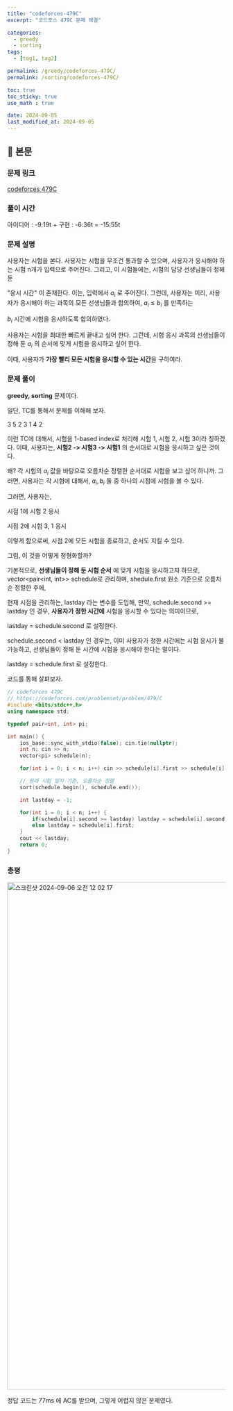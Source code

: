 ```yaml
---
title: "codeforces-479C"
excerpt: "코드포스 479C 문제 해결"

categories:
  - greedy
  - sorting
tags:
  - [tag1, tag2]

permalink: /greedy/codeforces-479C/
permalink: /sorting/codeforces-479C/

toc: true
toc_sticky: true
use_math : true

date: 2024-09-05
last_modified_at: 2024-09-05
---
```


## 🦥 본문

### 문제 링크  

[codeforces 479C](https://codeforces.com/problemset/problem/479/C)

### 풀이 시간 

아이디어 : -9:19t + 구현 : -6:36t = -15:55t

### 문제 설명 

사용자는 시험을 본다. 사용자는 시험을 무조건 통과할 수 있으며, 사용자가 응시해야 하는 시험 n개가 입력으로 주어진다. 그리고, 이 시험들에는, 시험의 담당 선생님들이 정해 둔

"응시 시간" 이 존재한다. 이는, 입력에서 $a_i$ 로 주어진다. 그런데, 사용자는 미리, 사용자가 응시해야 하는 과목의 모든 선생님들과 합의하여, $a_i \leq b_i$ 를 만족하는 

$b_i$ 시간에 시험을 응시하도록 합의하였다. 

사용자는 시험을 최대한 빠르게 끝내고 싶어 한다. 그런데, 시험 응시 과목의 선생님들이 정해 둔 $a_i$ 의 순서에 맞게 시험을 응시하고 싶어 한다. 

이때, 사용자가 **가장 빨리 모든 시험을 응시할 수 있는 시간**을 구하여라. 

### 문제 풀이

**greedy, sorting** 문제이다. 

일단, TC를 통해서 문제를 이해해 보자. 

3
5 2
3 1
4 2

이런 TC에 대해서, 시험을 1-based index로 처리해 시험 1, 시험 2, 시험 3이라 칭하겠다. 이때, 사용자는, **시험2 -> 시험3 -> 시험1** 의 순서대로 시험을 응시하고 싶은 것이다. 

왜? 각 시험의 $a_i$ 값을 바탕으로 오름차순 정렬한 순서대로 시험을 보고 싶어 하니까. 그러면, 사용자는 각 시험에 대해서, $a_i, b_i$ 둘 중 하나의 시점에 시험을 볼 수 있다. 

그러면, 사용자는, 

시점 1에 시험 2 응시

시점 2에 시험 3, 1 응시

이렇게 함으로써, 시점 2에 모든 시험을 종료하고, 순서도 지킬 수 있다. 

그럼, 이 것을 어떻게 정형화할까? 

기본적으로, **선생님들이 정해 둔 시험 순서** 에 맞게 시험을 응시하고자 하므로, vector<pair<int, int>> schedule로 관리하며, shedule.first 원소 기준으로 오름차순 정렬한 후에, 

현재 시점을 관리하는, lastday 라는 변수를 도입해, 만약, schedule.second >= lastday 인 경우, **사용자가 정한 시간에** 시험을 응시할 수 있다는 의미이므로, 

lastday = schedule.second 로 설정한다. 

schedule.second < lastday 인 경우는, 이미 사용자가 정한 시간에는 시험 응시가 불가능하고, 선생님들이 정해 둔 시간에 시험을 응시해야 한다는 말이다. 

lastday = schedule.first 로 설정한다. 

코드를 통해 살펴보자. 

```cpp
// codeforces 479C
// https://codeforces.com/problemset/problem/479/C
#include <bits/stdc++.h>
using namespace std;

typedef pair<int, int> pi;

int main() {
    ios_base::sync_with_stdio(false); cin.tie(nullptr);
    int n; cin >> n;
    vector<pi> schedule(n);

    for(int i = 0; i < n; i++) cin >> schedule[i].first >> schedule[i].second;

    // 원래 시험 일자 기준, 오름차순 정렬
    sort(schedule.begin(), schedule.end());

    int lastday = -1;

    for(int i = 0; i < n; i++) {
        if(schedule[i].second >= lastday) lastday = schedule[i].second;
        else lastday = schedule[i].first;
    }
    cout << lastday;
    return 0;
}
```

### 총평

<img width="1169" alt="스크린샷 2024-09-06 오전 12 02 17" src="https://github.com/user-attachments/assets/eec6a909-e217-4b8e-954d-62642677717c">

정답 코드는 77ms 에 AC를 받으며, 그렇게 어렵지 않은 문제였다. 

